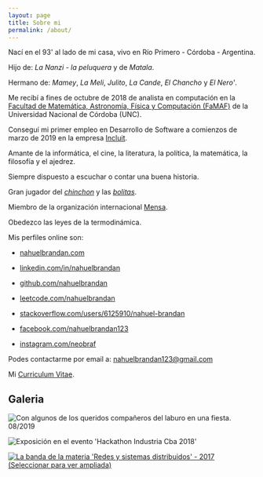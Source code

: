 ```yaml
---
layout: page
title: Sobre mi
permalink: /about/
---
```


Nací en el 93' al lado de mi casa, vivo en Río Primero - Córdoba - Argentina.

Hijo de: *La Nanzi - la peluquera* y de *Matala*.

Hermano de: *Mamey*, *La Meli*, *Julito*, *La Cande*, *El Chancho* y *El Nero'*.

Me recibí a fines de octubre de 2018 de analista en computación en la [Facultad de Matemática, Astronomía, Física y Computación (FaMAF)](http://www.famaf.unc.edu.ar/) de la Universidad Nacional de Córdoba (UNC).

Conseguí mi primer empleo en Desarrollo de Software a comienzos de marzo de 2019 en la empresa [Incluit](https://incluit.com/).

Amante de la informática, el cine, la literatura, la política, la matemática, la filosofía y el ajedrez.

Siempre dispuesto a escuchar o contar una buena historia.

Gran jugador del [*chinchon*](https://es.wikipedia.org/wiki/Chinch%C3%B3n_(juego_de_naipes)) y las [*bolitas*](https://es.wikipedia.org/wiki/Canica).

Miembro de la organización internacional [Mensa](https://es.wikipedia.org/wiki/Mensa_(organizaci%C3%B3n)).

Obedezco las leyes de la termodinámica.

Mis perfiles online son:

*   [nahuelbrandan.com](https://www.nahuelbrandan.com)
*   [linkedin.com/in/nahuelbrandan](https://www.linkedin.com/in/nahuelbrandan)
*   [github.com/nahuelbrandan](https://github.com/nahuelbrandan)
*   [leetcode.com/nahuelbrandan](https://leetcode.com/nahuelbrandan)
*   [stackoverflow.com/users/6125910/nahuel-brandan](https://stackoverflow.com/users/6125910/nahuel-brandan)

*   [facebook.com/nahuelbrandan123](https://www.facebook.com/nahuelbrandan123)
*   [instagram.com/neobraf](https://www.instagram.com/neobraf/?hl=es-la)

Podes contactarme por email a: <A HREF="mailto:
&#110;&#097;&#104;&#117;&#101;&#108;&#098;&#114;&#097;&#110;&#100;&#097;&#110;&#049;&#050;&#051;&#064;&#103;&#109;&#097;&#105;&#108;&#046;&#099;&#111;&#109;">
&#110;&#097;&#104;&#117;&#101;&#108;&#098;&#114;&#097;&#110;&#100;&#097;&#110;&#049;&#050;&#051;&#064;&#103;&#109;&#097;&#105;&#108;&#046;&#099;&#111;&#109;
</A>

Mi [Curriculum Vitae](https://drive.google.com/open?id=1kE0ERs75fvMunyY8D8W158QoDdpLIvzE).

## Galeria

![Con algunos de los queridos compañeros del laburo en una fiesta. 08/2019]({{"/assets/images/compañeros_de_trabajo.jpeg"}})

![Exposición en el evento 'Hackathon Industria Cba 2018']({{"/assets/images/hackathon_2018.png"}})

[![La banda de la materia 'Redes y sistemas distribuidos' - 2017 (Seleccionar para ver ampliada)]({{"/assets/images/WP_20170622_17_38_59_Rich.jpg"}})](https://drive.google.com/file/d/1kqJSFPNMxDRSF26I5DB8hi6jfBwdzyW6/view?usp=sharing)
